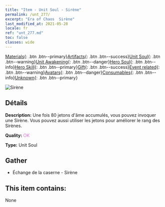 ```yaml
---
title: "Item - Unit Soul - Sirène"
permalink: /unt_277/
excerpt: "Era of Chaos  Sirène"
last_modified_at: 2021-05-28
locale: fr
ref: "unt_277.md"
toc: false
classes: wide
---
```

 [Materials](/ItemsFR/){: .btn .btn--primary}[Artifacts](/ItemsFR/Artifacts/){: .btn .btn--success}[Unit Soul](/ItemsFR/UnitSoul/){: .btn .btn--warning}[Unit Awakening](/ItemsFR/UnitAwakening/){: .btn .btn--danger}[Hero Soul](/ItemsFR/HeroSoul/){: .btn .btn--info}[Hero Skill](/ItemsFR/HeroSkill/){: .btn .btn--primary}[Gift](/ItemsFR/Gift/){: .btn .btn--success}[Event related](/ItemsFR/Events/){: .btn .btn--warning}[Avatars](/ItemsFR/Avatars/){: .btn .btn--danger}[Consumables](/ItemsFR/Consumables/){: .btn .btn--info}[Unknown](/ItemsFR/Unknown/){: .btn .btn--primary}

 ![Sirène](/images/u/ti_meirenyu.jpg)

## Détails
 **Description:** Une fois 80 jetons d'âme accumulés, vous pouvez invoquer une Sirène. Vous pouvez aussi utiliser les jetons pour améliorer le rang des Sirènes.

 **Quality:** <span style="color: #DA70D6">OK</span>

 **Type:** Unit Soul

## Gather

*    Échange de la caserne - Sirène 

## This item contains:

  None

